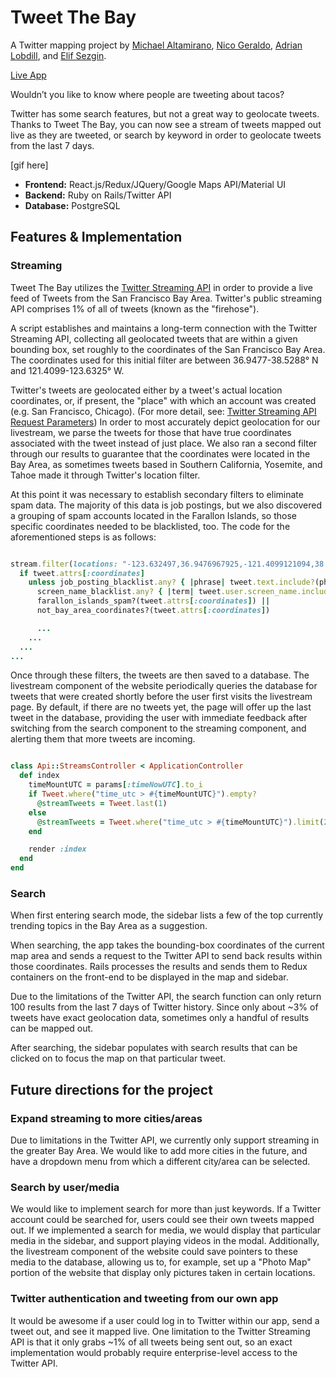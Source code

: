 # Tweet The Bay

A Twitter mapping project by [Michael Altamirano][michael], [Nico Geraldo][nico], [Adrian Lobdill][adrian],  and [Elif Sezgin][elif].

[Live App][live]

[live]: http://baytweets.herokuapp.com/


[michael]: https://github.com/mjaltamirano
[adrian]: https://github.com/slolobdill44
[nico]: https://github.com/ngeeraldo
[elif]: https://github.com/elifsezgin


Wouldn’t you like to know where people are tweeting about tacos?

Twitter has some search features, but not a great way to geolocate tweets. Thanks to Tweet The Bay, you can now see a stream of tweets mapped out live as they are tweeted, or search by keyword in order to geolocate tweets from the last 7 days.

[gif here]

* **Frontend:** React.js/Redux/JQuery/Google Maps API/Material UI
* **Backend:** Ruby on Rails/Twitter API
* **Database:** PostgreSQL

## Features & Implementation

### Streaming

Tweet The Bay utilizes the [Twitter Streaming API][twitterlink] in order to provide a live feed of Tweets from the San Francisco Bay Area. Twitter's public streaming API comprises 1% of all of tweets (known as the "firehose").

[twitterlink]: https://dev.twitter.com/streaming/overview

A script establishes and maintains a long-term connection with the Twitter Streaming API, collecting all geolocated tweets that are within a given bounding box, set roughly to the coordinates of the San Francisco Bay Area. The coordinates used for this initial filter are between 36.9477-38.5288° N and 121.4099-123.6325° W.

Twitter's tweets are geolocated either by a tweet's actual location coordinates, or, if present, the "place" with which an account was created (e.g. San Francisco, Chicago). (For more detail, see: [Twitter Streaming API Request Parameters][locationparameters]) In order to most accurately depict geolocation for our livestream, we parse the tweets for those that have true coordinates associated with the tweet instead of just place. We also ran a second filter through our results to guarantee that the coordinates were located in the Bay Area, as sometimes tweets based in Southern California, Yosemite, and Tahoe made it through Twitter's location filter.

[locationparameters]:https://dev.twitter.com/streaming/overview/request-parameters#locations

At this point it was necessary to establish secondary filters to eliminate spam data. The majority of this data is job postings, but we also discovered a grouping of spam accounts located in the Farallon Islands, so those specific coordinates needed to be blacklisted, too. The code for the aforementioned steps is as follows:

```Ruby

stream.filter(locations: "-123.632497,36.9476967925,-121.4099121094,38.5288302896") do |tweet|
  if tweet.attrs[:coordinates]
    unless job_posting_blacklist.any? { |phrase| tweet.text.include?(phrase) } ||
      screen_name_blacklist.any? { |term| tweet.user.screen_name.include?(term) } ||
      farallon_islands_spam?(tweet.attrs[:coordinates]) ||
      not_bay_area_coordinates?(tweet.attrs[:coordinates])

      ...
    ...
  ...
...

```

Once through these filters, the tweets are then saved to a database. The livestream component of the website periodically queries the database for tweets that were created shortly before the user first visits the livestream page. By default, if there are no tweets yet, the page will offer up the last tweet in the database, providing the user with immediate feedback after switching from the search component to the streaming component, and alerting them that more tweets are incoming.

```Ruby

class Api::StreamsController < ApplicationController
  def index
    timeMountUTC = params[:timeNowUTC].to_i
    if Tweet.where("time_utc > #{timeMountUTC}").empty?
      @streamTweets = Tweet.last(1)
    else
      @streamTweets = Tweet.where("time_utc > #{timeMountUTC}").limit(250).reverse
    end

    render :index
  end
end

```

### Search

When first entering search mode, the sidebar lists a few of the top currently trending topics in the Bay Area as a suggestion.

When searching, the app takes the bounding-box coordinates of the current map area and sends a request to the Twitter API to send back results within those coordinates. Rails processes the results and sends them to Redux containers on the front-end to be displayed in the map and sidebar.

Due to the limitations of the Twitter API, the search function can only return 100 results from the last 7 days of Twitter history. Since only about ~3% of tweets have exact geolocation data, sometimes only a handful of results can be mapped out.

After searching, the sidebar populates with search results that can be clicked on to focus the map on that particular tweet.

## Future directions for the project

### Expand streaming to more cities/areas

Due to limitations in the Twitter API, we currently only support streaming in the greater Bay Area. We would like to add more cities in the future, and have a dropdown menu from which a different city/area can be selected.

### Search by user/media

We would like to implement search for more than just keywords. If a Twitter account could be searched for, users could see their own tweets mapped out. If we implemented a search for media, we would display that particular media in the sidebar, and support playing videos in the modal. Additionally, the livestream component of the website could save pointers to these media to the database, allowing us to, for example, set up a "Photo Map" portion of the website that display only pictures taken in certain locations.

### Twitter authentication and tweeting from our own app

It would be awesome if a user could log in to Twitter within our app, send a tweet out, and see it mapped live. One limitation to the Twitter Streaming API is that it only grabs ~1% of all tweets being sent out, so an exact implementation would probably require enterprise-level access to the Twitter API.
